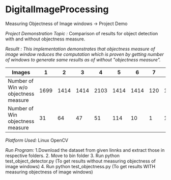 # DigitalImageProcessing
Measuring Objectness of Image windows -> Project Demo

*Project Demonstration Topic :* Comparison of results for object detection with and without objectness measure. 

*Resullt : This implementation demonstrates that objectness measure of image window reduces the computation which is proven by getting number of windows to generate same results as of without "objectness measure".*

Images | 1 | 2 | 3 | 4 | 5 | 6 | 7 | 8 | 9 | 10 
----- | ----- | ----- | ----- | ----- | ----- | ----- | ----- | ----- | ----- | ----- |
Number of Win w/o objectness measure | 1699 | 1414 | 1414 | 2103 | 1414 | 1414 | 120 | 128 | 128 | 128
Number of Win objectness measure | 31 | 64 | 47 | 51 | 114 | 10 |1 | 1 | 3 | 3
    
*Platform Used:*
Linux
OpenCV

*Run Program:*
1.Download the dataset from given linnks and extract those in respective folders.
2. Move to bin folder
3. Run python test_object_detector.py (To get results without measuring objectness of image windows)
4. Run python test_objectness.py (To get results WITH measuring objectness of image windows)
